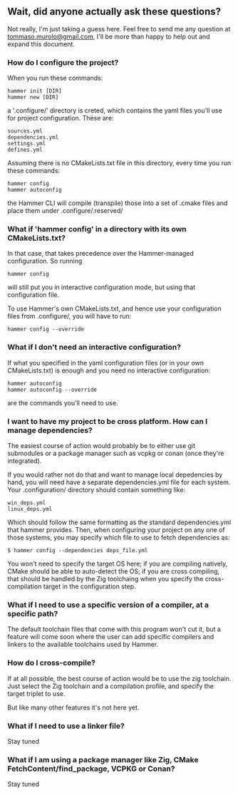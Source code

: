## Wait, did anyone actually ask these questions?
Not really, I'm just taking a guess here. Feel free to send me any question at [tommaso.murolo@gmail.com](mailto:tommaso.murolo@gmail.com), I'll be more than happy to help out and expand this document.

### How do I configure the project?
When you run these commands:

    hammer init [DIR]
    hammer new [DIR]

a '.configure/' directory is creted, which contains the yaml files you'll use for project configuration. These are:

    sources.yml
    dependencies.yml
    settings.yml
    defines.yml

Assuming there is no CMakeLists.txt file in this directory, every time you run these commands:

    hammer config
    hammer autoconfig

the Hammer CLI will compile (transpile) those into a set of .cmake files and place them under .configure/.reserved/

### What if 'hammer config' in a directory with its own CMakeLists.txt?
In that case, that takes precedence over the Hammer-managed configuration.
So running 

    hammer config
will still put you in interactive configuration mode, but using that configuration file.

To use Hammer's own CMakeLists.txt, and hence use your configuration files from .configure/, you will have to run:

    hammer config --override

### What if I don't need an interactive configuration?
If what you specified in the yaml configuration files (or in your own CMakeLists.txt) is enough and you need no interactive configuration:

    hammer autoconfig
    hammer autoconfig --override
are the commands you'll need to use.

### I want to have my project to be cross platform. How can I manage dependencies?
The easiest course of action would probably be to either use git submodules or a package manager such as vcpkg or conan (once they're integrated).

If you would rather not do that and want to manage local depedencies by hand, you will need have a separate dependencies.yml file for each system.
Your .configuration/ directory should contain something like:

    win_deps.yml
    linux_deps.yml

Which should follow the same formatting as the standard dependencies.yml that hammer provides.
Then, when configuring your project on any one of those systems, you may specify which file to use to fetch dependencies as:

    $ hammer config --dependencies deps_file.yml

You won't need to specify the target OS here; if you are compiling natively, CMake should be able to auto-detect the OS;
if you are cross compiling, that should be handled by the Zig toolchaing when you specify the cross-compilation target in
the configuration step.


### What if I need to use a specific version of a compiler, at a specific path?
The default toolchain files that come with this program won't cut it, but a feature will come soon where the user can add specific compilers and linkers to the available toolchains used by Hammer.

### How do I cross-compile?
If at all possible, the best course of action would be to use the zig toolchain.
Just select the Zig toolchain and a compilation profile, and specify the target triplet to use.

But like many other features it's not here yet.

### What if I need to use a linker file?
Stay tuned

### What if I am using a package manager like Zig, CMake FetchContent/find_package, VCPKG or Conan?
Stay tuned
